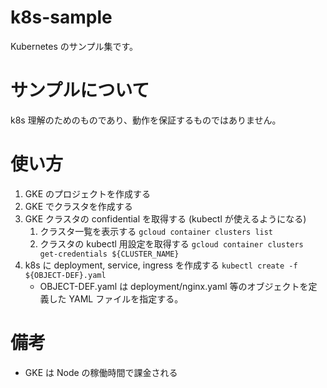 # k8s-sample

Kubernetes のサンプル集です。

# サンプルについて

k8s 理解のためのものであり、動作を保証するものではありません。

# 使い方

1. GKE のプロジェクトを作成する
1. GKE でクラスタを作成する
1. GKE クラスタの confidential を取得する (kubectl が使えるようになる)
    1. クラスタ一覧を表示する
        `gcloud container clusters list`
    1. クラスタの kubectl 用設定を取得する
        `gcloud container clusters get-credentials ${CLUSTER_NAME}`
1. k8s に deployment, service, ingress を作成する
    `kubectl create -f ${OBJECT-DEF}.yaml`
    - OBJECT-DEF.yaml は deployment/nginx.yaml 等のオブジェクトを定義した YAML ファイルを指定する。

# 備考

- GKE は Node の稼働時間で課金される
